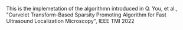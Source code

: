 This is the implemetation of the algorithmn introduced in Q. You, et al., "Curvelet Transform-Based Sparsity Promoting Algorithm for Fast Ultrasound Localization Microscopy", IEEE TMI 2022
